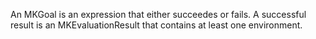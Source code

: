 An MKGoal is an expression that either succeedes or fails. A successful result is an MKEvaluationResult that contains at least one environment.